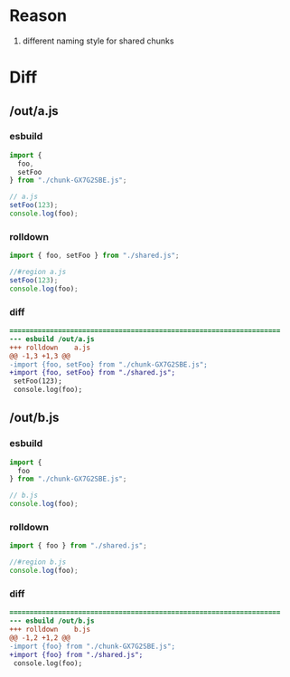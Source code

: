 # Reason
1. different naming style for shared chunks
# Diff
## /out/a.js
### esbuild
```js
import {
  foo,
  setFoo
} from "./chunk-GX7G2SBE.js";

// a.js
setFoo(123);
console.log(foo);
```
### rolldown
```js
import { foo, setFoo } from "./shared.js";

//#region a.js
setFoo(123);
console.log(foo);

```
### diff
```diff
===================================================================
--- esbuild	/out/a.js
+++ rolldown	a.js
@@ -1,3 +1,3 @@
-import {foo, setFoo} from "./chunk-GX7G2SBE.js";
+import {foo, setFoo} from "./shared.js";
 setFoo(123);
 console.log(foo);

```
## /out/b.js
### esbuild
```js
import {
  foo
} from "./chunk-GX7G2SBE.js";

// b.js
console.log(foo);
```
### rolldown
```js
import { foo } from "./shared.js";

//#region b.js
console.log(foo);

```
### diff
```diff
===================================================================
--- esbuild	/out/b.js
+++ rolldown	b.js
@@ -1,2 +1,2 @@
-import {foo} from "./chunk-GX7G2SBE.js";
+import {foo} from "./shared.js";
 console.log(foo);

```